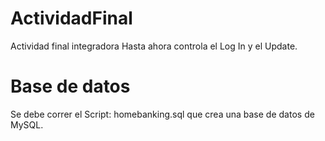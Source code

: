 # ActividadFinal
Actividad final integradora
Hasta ahora controla el Log In y el Update.

# Base de datos
Se debe correr el Script: homebanking.sql que crea una base de datos de MySQL.
